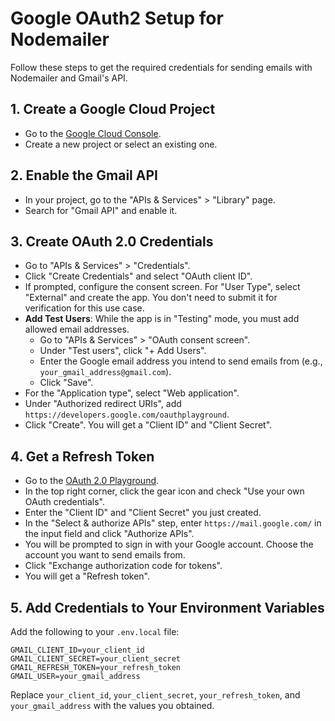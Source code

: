 # Google OAuth2 Setup for Nodemailer

Follow these steps to get the required credentials for sending emails with Nodemailer and Gmail's API.

## 1. Create a Google Cloud Project

- Go to the [Google Cloud Console](https://console.cloud.google.com/).
- Create a new project or select an existing one.

## 2. Enable the Gmail API

- In your project, go to the "APIs & Services" > "Library" page.
- Search for "Gmail API" and enable it.

## 3. Create OAuth 2.0 Credentials

- Go to "APIs & Services" > "Credentials".
- Click "Create Credentials" and select "OAuth client ID".
- If prompted, configure the consent screen. For "User Type", select "External" and create the app. You don't need to submit it for verification for this use case.
- **Add Test Users**: While the app is in "Testing" mode, you must add allowed email addresses.
    - Go to "APIs & Services" > "OAuth consent screen".
    - Under "Test users", click "+ Add Users".
    - Enter the Google email address you intend to send emails from (e.g., `your_gmail_address@gmail.com`).
    - Click "Save".
- For the "Application type", select "Web application".
- Under "Authorized redirect URIs", add `https://developers.google.com/oauthplayground`.
- Click "Create". You will get a "Client ID" and "Client Secret".

## 4. Get a Refresh Token

- Go to the [OAuth 2.0 Playground](https://developers.google.com/oauthplayground).
- In the top right corner, click the gear icon and check "Use your own OAuth credentials".
- Enter the "Client ID" and "Client Secret" you just created.
- In the "Select & authorize APIs" step, enter `https://mail.google.com/` in the input field and click "Authorize APIs".
- You will be prompted to sign in with your Google account. Choose the account you want to send emails from.
- Click "Exchange authorization code for tokens".
- You will get a "Refresh token".

## 5. Add Credentials to Your Environment Variables

Add the following to your `.env.local` file:

```
GMAIL_CLIENT_ID=your_client_id
GMAIL_CLIENT_SECRET=your_client_secret
GMAIL_REFRESH_TOKEN=your_refresh_token
GMAIL_USER=your_gmail_address
```

Replace `your_client_id`, `your_client_secret`, `your_refresh_token`, and `your_gmail_address` with the values you obtained.
